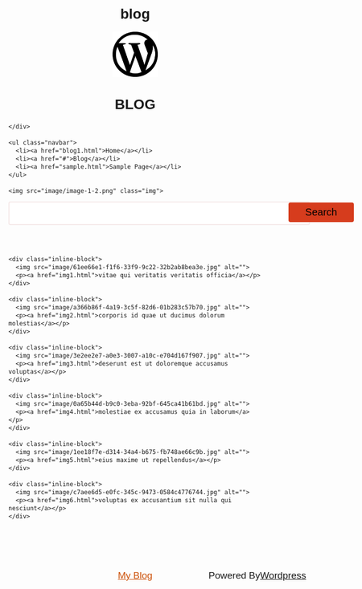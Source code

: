 # blog
<!DOCTYPE html>
<html lang="en">

<head>
  <meta charset="UTF-8">
  <meta http-equiv="X-UA-Compatible" content="IE=edge">
  <meta name="viewport" content="width=device-width, initial-scale=1.0">
  <title>Blog</title>
  <style>
    body {
      font-family: 'Gill Sans', 'Gill Sans MT', Calibri, 'Trebuchet MS', sans-serif;
    }

    .container {
      background-color: #5a9291;
      width: 100%;
    }

    .left img {
      width: 90px;
      margin: auto;
      display: block;

    }

    h1 {
      text-align: center;

    }

    .navbar {
      display: block;
      text-align: center;
      margin: 6px auto;
      /* padding: 4px; */
      width: 560px;
      border: 2px solid #f5e9e9;
      background-color: white;
      border-radius: 4px;



    }

    .navbar li {
      display: inline-block;
      font-size: 17px;
      padding: 15px;
    }

    .navbar li a {
      color: #5a9291;
      text-align: left;
      position: relative;
      left: 150px;

    }

    .img {
      display: block;
      width: 56%;
      margin: 12px auto;
      /* border: 2px solid green;  */

    }

    .input {
      display: block;
      text-align: center;
      margin: 6px auto;
      padding: 14px;
      width: 600px;
      border: 2px solid #f5e9e9;
      background-color: white;
      border-radius: 4px;
    }

    #btn {
      display: block;
      text-align: center;
      margin: 6px auto;
      padding: 6px;
      width: 130px;
      border: 2px solid #d63c1d;
      border-radius: 4px;
      position: relative;
      left: 370px;
      bottom: 51px;
      font-size: 20px;
    }

    /*     
    .midimage1 img {
      display: block;
      margin: 0 auto;
    } */



    .midimage2 {
      display: flex;

    }






    .inline-block {
      display: inline-block;

    }

    .inline-block img {
      width: 350px;
      height: 250px;
      margin: 12px;
      padding: 4px;
      border-radius: 12px;
    }

    .inline-block a {

      margin: auto 25px;
      font-size: 19px;
    }

    .bottom-container {

      /* background-color: #66bfbf; */
      padding: 50px 0 20px;
      text-align: center;
      margin: 50px auto auto;
      font-size: 19px;

    }

    .bottom-container footer {

      color: #11999E;
      font-family: sans-serif;
      margin: 10px 20px;


    }

    .bottom-container p {
      display: inline-block;
      margin: auto;
      position: absolute;
      right: 140px;

    }
  </style>
</head>

<body style="  margin:auto;">

  <!-- First Container -->
  <div class="container">
    <!-- left box for logo -->
    <div class="left">
      <img src="image/wordpress-png-icon (1).png" class="imag">
      <h1>BLOG</h1>

    </div>

    <ul class="navbar">
      <li><a href="blog1.html">Home</a></li>
      <li><a href="#">Blog</a></li>
      <li><a href="sample.html">Sample Page</a></li>
    </ul>

    <img src="image/image-1-2.png" class="img">
<form action="search.html">
    <div><input type="search" class="input" name="s" value="" placeholder="" required="">
      <button type="submit" class="bt" id="btn" style="background-color: #d63c1d">Search</button>
    </div></form>
  </div>




  <!-- Middle Container -->
  <div class="container2">



    <div class="inline-block">
      <img src="image/61ee66e1-f1f6-33f9-9c22-32b2ab8bea3e.jpg" alt="">
      <p><a href="img1.html">vitae qui veritatis veritatis officia</a></p>
    </div>

    <div class="inline-block">
      <img src="image/a366b86f-4a19-3c5f-82d6-01b283c57b70.jpg" alt="">
      <p><a href="img2.html">corporis id quae ut ducimus dolorum molestias</a></p>
    </div>

    <div class="inline-block">
      <img src="image/3e2ee2e7-a0e3-3007-a10c-e704d167f907.jpg" alt="">
      <p><a href="img3.html">deserunt est ut doloremque accusamus voluptas</a></p>
    </div>

    <div class="inline-block">
      <img src="image/0a65b44d-b9c0-3eba-92bf-645ca41b61bd.jpg" alt="">
      <p><a href="img4.html">molestiae ex accusamus quia in laborum</a></p>
    </div>

    <div class="inline-block">
      <img src="image/1ee18f7e-d314-34a4-b675-fb748ae66c9b.jpg" alt="">
      <p><a href="img5.html">eius maxime ut repellendus</a></p>
    </div>

    <div class="inline-block">
      <img src="image/c7aee6d5-e0fc-345c-9473-0584c4776744.jpg" alt="">
      <p><a href="img6.html">voluptas ex accusantium sit nulla qui nesciunt</a></p>
    </div>
  </div>

  <div class="bottom-container">
    <a class="footer" href="blog1.html" style="color: rgb(204, 81, 9);">My Blog</a>
    <p>Powered By<a class="footer" href="https://wordpress.org/">Wordpress</a></p>

  </div>
</body>

</html>
